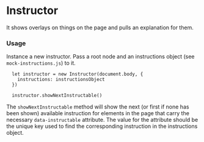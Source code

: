 # Instructor

It shows overlays on things on the page and pulls an explanation for them.

### Usage

Instance a new instructor. Pass a root node and an instructions object (see
  `mock-instructions.js`) to it.

      let instructor = new Instructor(document.body, {
        instructions: instructionsObject
      })

      instructor.showNextInstructable()

The `showNextInstructable` method will show the next (or first if none has
  been shown) available instruction for elements in the page that carry the
  necessary `data-instructable` attribute. The value for the attribute should
  be the unique key used to find the corresponding instruction in the
  instructions object.
